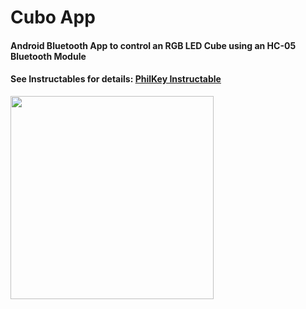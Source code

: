 # Cubo App
#### Android Bluetooth App to control an RGB LED Cube using an HC-05 Bluetooth Module
#### See Instructables for details: [PhilKey Instructable](https://www.instructables.com/id/RGB-Backlight-MSGEQ7-Audio-Visualizer/)
<img src="https://i.imgur.com/NBZKV7j.jpg" width="325">
